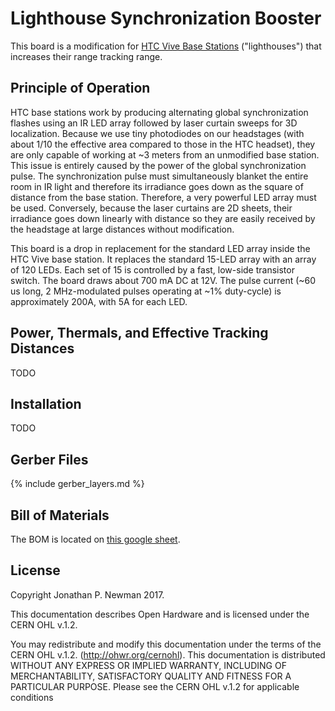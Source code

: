 # Lighthouse Synchronization Booster
This board is a modification for [HTC Vive Base
Stations](https://www.vive.com/us/accessory/base-station/) ("lighthouses") that
increases their range tracking range.

## Principle of Operation
HTC base stations work by producing alternating global synchronization flashes
using an IR LED array followed by laser curtain sweeps for 3D localization.
Because we use tiny photodiodes on our headstages (with about 1/10 the
effective area compared to those in the HTC headset), they are only capable of
working at ~3 meters from an unmodified base station. This issue is entirely
caused by the power of the global synchronization pulse. The synchronization
pulse must simultaneously blanket the entire room in IR light and therefore its
irradiance goes down as the square of distance from the base station.
Therefore, a very powerful LED array must be used. Conversely, because the
laser curtains are 2D sheets, their irradiance goes down linearly with distance
so they are easily received by the headstage at large distances without
modification.

This board is a drop in replacement for the standard LED array inside the HTC
Vive base station. It replaces the standard 15-LED array with an array of 120
LEDs.  Each set of 15 is controlled by a fast, low-side transistor switch. The
board draws about 700 mA DC at 12V. The pulse current (~60 us long, 2
MHz-modulated pulses operating at ~1% duty-cycle) is approximately 200A, with
5A for each LED.

## Power, Thermals, and Effective Tracking Distances
TODO

## Installation
TODO

## Gerber Files
{% include gerber_layers.md %}

## Bill of Materials
The BOM is located on [this google
sheet](https://docs.google.com/spreadsheets/d/1F-KWcdvH_63iXjZf0cgCfDiFX6XXW3qw6rlR8DZrFpQ/edit#gid=1349390549).

## License
Copyright Jonathan P. Newman 2017.

This documentation describes Open Hardware and is licensed under the
CERN OHL v.1.2.

You may redistribute and modify this documentation under the terms of the CERN
OHL v.1.2. (http://ohwr.org/cernohl). This documentation is distributed WITHOUT
ANY EXPRESS OR IMPLIED WARRANTY, INCLUDING OF MERCHANTABILITY, SATISFACTORY
QUALITY AND FITNESS FOR A PARTICULAR PURPOSE. Please see the CERN OHL v.1.2 for
applicable conditions
